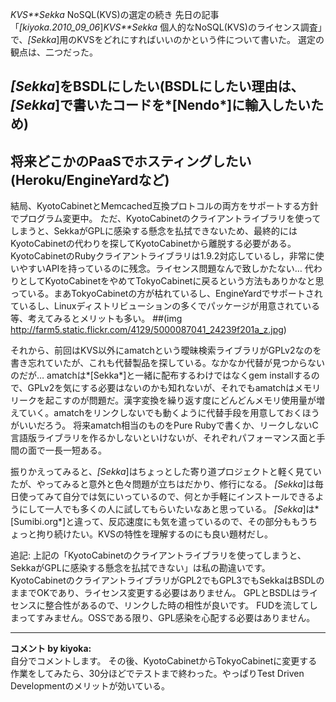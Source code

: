 *KVS**Sekka* NoSQL(KVS)の選定の続き
先日の記事 「*[kiyoka.2010_09_06*]*KVS**Sekka* 個人的なNoSQL(KVS)のライセンス調査」で、*[Sekka*]用のKVSをどれにすればいいのかという件について書いた。
選定の観点は、二つだった。
## *[Sekka*]をBSDLにしたい(BSDLにしたい理由は、*[Sekka*]で書いたコードを*[Nendo*]に輸入したいため)
## 将来どこかのPaaSでホスティングしたい(Heroku/EngineYardなど)
結局、KyotoCabinetとMemcached互換プロトコルの両方をサポートする方針でプログラム変更中。
ただ、KyotoCabinetのクライアントライブラリを使ってしまうと、SekkaがGPLに感染する懸念を払拭できないため、最終的にはKyotoCabinetの代わりを探してKyotoCabinetから離脱する必要がある。
KyotoCabinetのRubyクライアントライブラリは1.9.2対応しているし，非常に使いやすいAPIを持っているのに残念。ライセンス問題なんで致しかたない…
代わりとしてKyotoCabinetをやめてTokyoCabinetに戻るという方法もありかなと思っている。まあTokyoCabinetの方が枯れているし、EngineYardでサポートされているし、Linuxディストリビューションの多くでパッケージが用意されている等、考えてみるとメリットも多い。
 ##(img http://farm5.static.flickr.com/4129/5000087041_24239f201a_z.jpg)

それから、前回はKVS以外にamatchという曖昧検索ライブラリがGPLv2なのを書き忘れていたが、これも代替製品を探している。なかなか代替が見つからないのだが…
amatchは*[Sekka*]と一緒に配布するわけではなくgem installするので、GPLv2を気にする必要はないのかも知れないが、それでもamatchはメモリリークを起こすのが問題だ。漢字変換を繰り返す度にどんどんメモリ使用量が増えていく。amatchをリンクしないでも動くように代替手段を用意しておくほうがいいだろう。
将来amatch相当のものをPure Rubyで書くか、リークしないC言語版ライブラリを作るかしないといけないが、それぞれパフォーマンス面と手間の面で一長一短ある。

振りかえってみると、*[Sekka*]はちょっとした寄り道プロジェクトと軽く見ていたが、やってみると意外と色々問題が立ちはだかり、修行になる。
*[Sekka*]は毎日使ってみて自分では気にいっているので、何とか手軽にインストールできるようにして一人でも多くの人に試してもらいたいなあと思っている。
*[Sekka*]は*[Sumibi.org*]と違って、反応速度にも気を遣っているので、その部分ももうちょっと拘り続けたい。KVSの特性を理解するのにも良い題材だし。

追記:
上記の「KyotoCabinetのクライアントライブラリを使ってしまうと、SekkaがGPLに感染する懸念を払拭できない」は私の勘違いです。
KyotoCabinetのクライアントライブラリがGPL2でもGPL3でもSekkaはBSDLのままでOKであり、ライセンス変更する必要はありません。
GPLとBSDLはライセンスに整合性があるので、リンクした時の相性が良いです。
FUDを流してしまってすみません。OSSである限り、GPL感染を心配する必要はありません。



---

**コメント by kiyoka:**  
自分でコメントします。
その後、KyotoCabinetからTokyoCabinetに変更する作業をしてみたら、30分ほどでテストまで終わった。やっぱりTest Driven Developmentのメリットが効いている。
